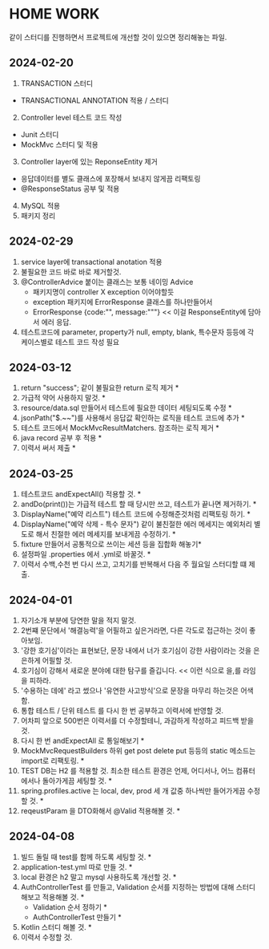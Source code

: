 # HOME WORK
같이 스터디를 진행하면서 프로젝트에 개선할 것이 있으면 정리해놓는 파일.

## 2024-02-20
1. TRANSACTION 스터디
- TRANSACTIONAL ANNOTATION 적용 / 스터디
2. Controller level 테스트 코드 작성
- Junit 스터디
- MockMvc 스터디 및 적용
3. Controller layer에 있는 ReponseEntity 제거
- 응답데이터를 별도 클래스에 포장해서 보내지 않게끔 리팩토링
- @ResponseStatus 공부 및 적용
4. MySQL 적용
5. 패키지 정리

## 2024-02-29
1. service layer에 transactional anotation 적용
2. 불필요한 코드 바로 바로 제거할것.
3. @ControllerAdvice 붙이는 클래스는 보통 네이밍 Advice
   - 패키지명이 controller X exception 이어야할듯
   - exception 패키지에 ErrorResponse 클래스를 하나만들어서
   - ErrorResponse {code:"", message:"""} << 이걸 ResponseEntity에 담아서 에러 응답.
4. 테스트코드에 parameter, property가 null, empty, blank, 특수문자 등등에 각 케이스별로 테스트 코드 작성 필요

## 2024-03-12
1. return "success"; 같이 불필요한 return 로직 제거 *
2. 가급적 약어 사용하지 말것. *
3. resource/data.sql 만들어서 테스트에 필요한 데이터 세팅되도록 수정 *
4. jsonPath("$.~~")를 사용해서 응답값 확인하는 로직을 테스트 코드에 추가 *
5. 테스트 코드에서 MockMvcResultMatchers. 참조하는 로직 제거 *
6. java record 공부 후 적용 *
7. 이력서 써서 제출 *

## 2024-03-25
1. 테스트코드 andExpectAll() 적용할 것. *
2. andDo(print())는 가급적 테스트 할 때 당시만 쓰고, 테스트가 끝나면 제거하기. *
3. DisplayName("예약 리스트") 테스트 코드에 수정해준것처럼 리팩토링 하기. *
4. DisplayName("예약 삭제 - 특수 문자") 같이 불친절한 에러 메세지는 예외처리 별도로 해서 친절한 에러 메세지를 보내게끔 수정하기. *
5. fixture 만들어서 공통적으로 쓰이는 세션 등을 집합화 해놓기*
6. 설정파일 .properties 에서 .yml로 바꿀것. *
7. 이력서 수백,수천 번 다시 쓰고, 고치기를 반복해서 다음 주 월요일 스터디할 떄 제출.


## 2024-04-01
1. 자기소개 부분에 당연한 말을 적지 말것.
2. 2번쨰 문단에서 '해결능력'을 어필하고 싶은거라면, 다른 각도로 접근하는 것이 좋아보임.
3. '강한 호기심'이라는 표현보단, 문장 내에서 너가 호기심이 강한 사람이라는 것을 은은하게 어필할 것.
4. 호기심이 강해서 새로운 분야에 대한 탐구를 즐깁니다. << 이런 식으로 을,를 라임을 피하라.
5. '수용하는 데에' 라고 썼으나 '유연한 사고방식'으로 문장을 마무리 하는것은 어색함.
6. 통합 테스트 / 단위 테스트 를 다시 한 번 공부하고 이력서에 반영할 것.
7. 어차피 앞으로 500번은 이력서를 더 수정할테니, 과감하게 작성하고 피드백 받을 것.
8. 다시 한 번 andExpectAll 로 통일해보기 *
9. MockMvcRequestBuilders 하위 get post delete put 등등의 static 메소드는 import로 리팩토링. *
10. TEST DB는 H2 를 적용할 것. 최소한 테스트 환경은 언제, 어디서나, 어느 컴퓨터에서나 돌아가게끔 세팅할 것. *
11. spring.profiles.active 는 local, dev, prod 세 개 값중 하나씩만 들어가게끔 수정할 것. *
12. reqeustParam 을 DTO화해서 @Valid 적용해볼 것. *


## 2024-04-08
1. 빌드 돌릴 때 test를 함께 하도록 세팅할 것. *
2. application-test.yml 따로 만들 것. *
3. local 환경은 h2 말고 mysql 사용하도록 개선할 것. *
4. AuthControllerTest 를 만들고, Validation 순서를 지정하는 방법에 대해 스터디 해보고 적용해볼 것. *
   - Validation 순서 정하기 *
   - AuthControllerTest 만들기 *
5. Kotlin 스터디 해볼 것. *
6. 이력서 수정할 것.